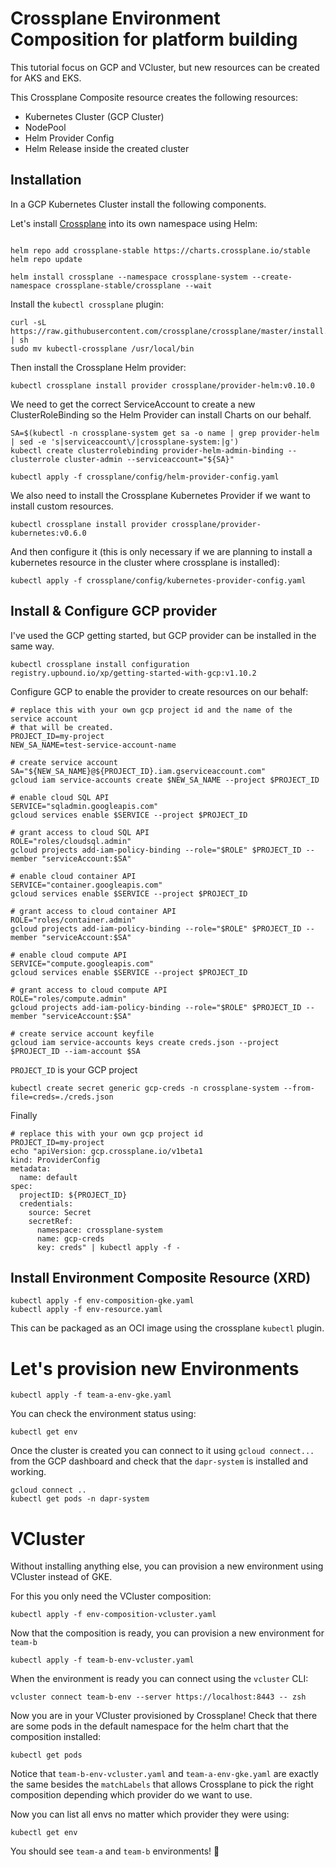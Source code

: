 # Crossplane Environment Composition for platform building


This tutorial focus on GCP and VCluster, but new resources can be created for AKS and EKS. 

This Crossplane Composite resource creates the following resources:
- Kubernetes Cluster (GCP Cluster)
- NodePool
- Helm Provider Config
- Helm Release inside the created cluster

## Installation

In a GCP Kubernetes Cluster install the following components.

Let's install [Crossplane](https://crossplane.io) into its own namespace using Helm: 

```

helm repo add crossplane-stable https://charts.crossplane.io/stable
helm repo update

helm install crossplane --namespace crossplane-system --create-namespace crossplane-stable/crossplane --wait
```

Install the `kubectl crossplane` plugin: 

```
curl -sL https://raw.githubusercontent.com/crossplane/crossplane/master/install.sh | sh
sudo mv kubectl-crossplane /usr/local/bin
```

Then install the Crossplane Helm provider: 
```
kubectl crossplane install provider crossplane/provider-helm:v0.10.0
```

We need to get the correct ServiceAccount to create a new ClusterRoleBinding so the Helm Provider can install Charts on our behalf. 

```
SA=$(kubectl -n crossplane-system get sa -o name | grep provider-helm | sed -e 's|serviceaccount\/|crossplane-system:|g')
kubectl create clusterrolebinding provider-helm-admin-binding --clusterrole cluster-admin --serviceaccount="${SA}"
```

```
kubectl apply -f crossplane/config/helm-provider-config.yaml
```

We also need to install the Crossplane Kubernetes Provider if we want to install custom resources. 

```
kubectl crossplane install provider crossplane/provider-kubernetes:v0.6.0
```

And then configure it (this is only necessary if we are planning to install a kubernetes resource in the cluster where crossplane is installed):

```
kubectl apply -f crossplane/config/kubernetes-provider-config.yaml
```



## Install & Configure GCP provider

I've used the GCP getting started, but GCP provider can be installed in the same way. 


```
kubectl crossplane install configuration registry.upbound.io/xp/getting-started-with-gcp:v1.10.2
```

Configure GCP to enable the provider to create resources on our behalf:

```
# replace this with your own gcp project id and the name of the service account
# that will be created.
PROJECT_ID=my-project
NEW_SA_NAME=test-service-account-name

# create service account
SA="${NEW_SA_NAME}@${PROJECT_ID}.iam.gserviceaccount.com"
gcloud iam service-accounts create $NEW_SA_NAME --project $PROJECT_ID

# enable cloud SQL API
SERVICE="sqladmin.googleapis.com"
gcloud services enable $SERVICE --project $PROJECT_ID

# grant access to cloud SQL API
ROLE="roles/cloudsql.admin"
gcloud projects add-iam-policy-binding --role="$ROLE" $PROJECT_ID --member "serviceAccount:$SA"

# enable cloud container API
SERVICE="container.googleapis.com"
gcloud services enable $SERVICE --project $PROJECT_ID

# grant access to cloud container API
ROLE="roles/container.admin"
gcloud projects add-iam-policy-binding --role="$ROLE" $PROJECT_ID --member "serviceAccount:$SA"

# enable cloud compute API
SERVICE="compute.googleapis.com"
gcloud services enable $SERVICE --project $PROJECT_ID

# grant access to cloud compute API
ROLE="roles/compute.admin"
gcloud projects add-iam-policy-binding --role="$ROLE" $PROJECT_ID --member "serviceAccount:$SA"

# create service account keyfile
gcloud iam service-accounts keys create creds.json --project $PROJECT_ID --iam-account $SA

```

`PROJECT_ID` is your GCP project

```
kubectl create secret generic gcp-creds -n crossplane-system --from-file=creds=./creds.json

```

Finally

```
# replace this with your own gcp project id
PROJECT_ID=my-project
echo "apiVersion: gcp.crossplane.io/v1beta1
kind: ProviderConfig
metadata:
  name: default
spec:
  projectID: ${PROJECT_ID}
  credentials:
    source: Secret
    secretRef:
      namespace: crossplane-system
      name: gcp-creds
      key: creds" | kubectl apply -f -

```

## Install Environment Composite Resource (XRD)

```
kubectl apply -f env-composition-gke.yaml
kubectl apply -f env-resource.yaml
```

This can be packaged as an OCI image using the crossplane `kubectl` plugin.

# Let's provision new Environments

```
kubectl apply -f team-a-env-gke.yaml
```


You can check the environment status using:

```
kubectl get env
```

Once the cluster is created you can connect to it using `gcloud connect...` from the GCP dashboard and check that the `dapr-system` is installed and working. 

```
gcloud connect ..
kubectl get pods -n dapr-system
```


# VCluster 

Without installing anything else, you can provision a new environment using VCluster instead of GKE. 

For this you only need the VCluster composition: 

```
kubectl apply -f env-composition-vcluster.yaml
```

Now that the composition is ready, you can provision a new environment for `team-b`
```
kubectl apply -f team-b-env-vcluster.yaml
```

When the environment is ready you can connect using the `vcluster` CLI: 

```
vcluster connect team-b-env --server https://localhost:8443 -- zsh
```

Now you are in your VCluster provisioned by Crossplane! Check that there are some pods in the default namespace for the helm chart that the composition installed: 

```
kubectl get pods 
```


Notice that `team-b-env-vcluster.yaml` and `team-a-env-gke.yaml` are exactly the same besides the `matchLabels` that allows Crossplane to pick the right composition depending which provider do we want to use.


Now you can list all envs no matter which provider they were using: 

```
kubectl get env
```

You should see `team-a` and `team-b` environments! :metal: